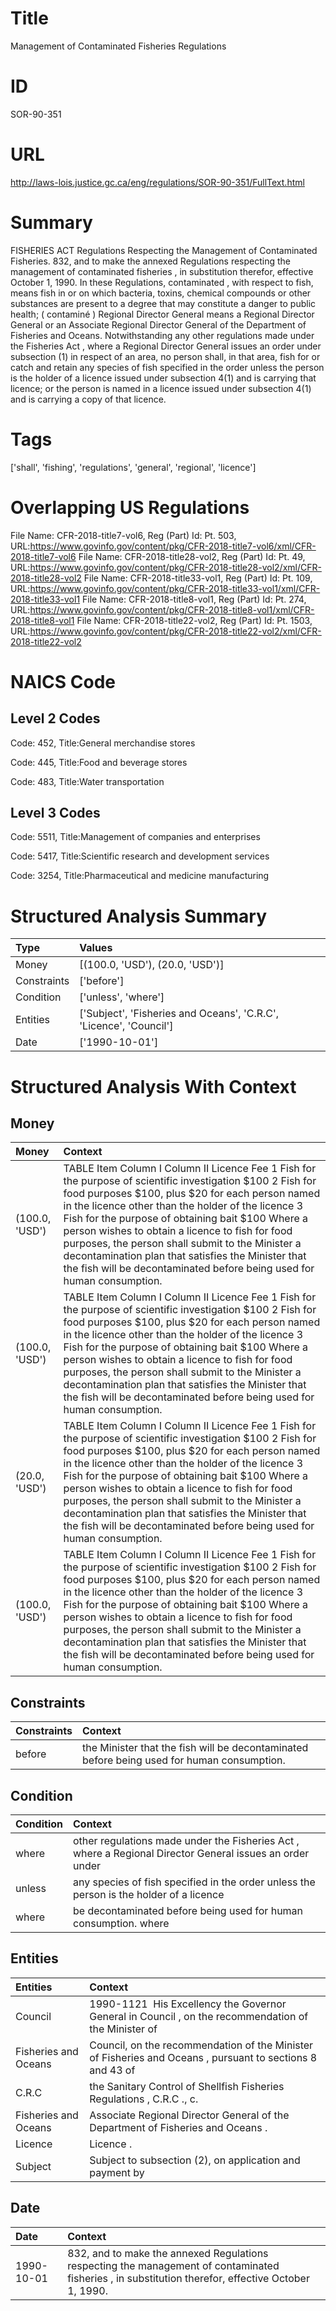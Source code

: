# Title
Management of Contaminated Fisheries Regulations


# ID
SOR-90-351

# URL
http://laws-lois.justice.gc.ca/eng/regulations/SOR-90-351/FullText.html


# Summary
FISHERIES ACT Regulations Respecting the Management of Contaminated Fisheries.
832, and to make the annexed  Regulations respecting the management of contaminated fisheries , in substitution therefor, effective October 1, 1990.
In these Regulations, contaminated , with respect to fish, means fish in or on which bacteria, toxins, chemical compounds or other substances are present to a degree that may constitute a danger to public health; ( contaminé ) Regional Director General  means a Regional Director General or an Associate Regional Director General of the Department of Fisheries and Oceans.
Notwithstanding any other regulations made under the  Fisheries Act , where a Regional Director General issues an order under subsection (1) in respect of an area, no person shall, in that area, fish for or catch and retain any species of fish specified in the order unless the person is the holder of a licence issued under subsection 4(1) and is carrying that licence; or the person is named in a licence issued under subsection 4(1) and is carrying a copy of that licence.


# Tags
['shall', 'fishing', 'regulations', 'general', 'regional', 'licence']


# Overlapping US Regulations
File Name: CFR-2018-title7-vol6, Reg (Part) Id: Pt. 503, URL:https://www.govinfo.gov/content/pkg/CFR-2018-title7-vol6/xml/CFR-2018-title7-vol6
File Name: CFR-2018-title28-vol2, Reg (Part) Id: Pt. 49, URL:https://www.govinfo.gov/content/pkg/CFR-2018-title28-vol2/xml/CFR-2018-title28-vol2
File Name: CFR-2018-title33-vol1, Reg (Part) Id: Pt. 109, URL:https://www.govinfo.gov/content/pkg/CFR-2018-title33-vol1/xml/CFR-2018-title33-vol1
File Name: CFR-2018-title8-vol1, Reg (Part) Id: Pt. 274, URL:https://www.govinfo.gov/content/pkg/CFR-2018-title8-vol1/xml/CFR-2018-title8-vol1
File Name: CFR-2018-title22-vol2, Reg (Part) Id: Pt. 1503, URL:https://www.govinfo.gov/content/pkg/CFR-2018-title22-vol2/xml/CFR-2018-title22-vol2



# NAICS Code
## Level 2 Codes
Code: 452, Title:General merchandise stores

Code: 445, Title:Food and beverage stores

Code: 483, Title:Water transportation




## Level 3 Codes
Code: 5511, Title:Management of companies and enterprises

Code: 5417, Title:Scientific research and development services

Code: 3254, Title:Pharmaceutical and medicine manufacturing







# Structured Analysis Summary
| Type        | Values                                                             |
|:------------|:-------------------------------------------------------------------|
| Money       | [(100.0, 'USD'), (20.0, 'USD')]                                    |
| Constraints | ['before']                                                         |
| Condition   | ['unless', 'where']                                                |
| Entities    | ['Subject', 'Fisheries and Oceans', 'C.R.C', 'Licence', 'Council'] |
| Date        | ['1990-10-01']                                                     |


# Structured Analysis With Context
 


## Money
| Money          | Context                                                                                                                                                                                                                                                                                                                                                                                                                                                                                                         |
|:---------------|:----------------------------------------------------------------------------------------------------------------------------------------------------------------------------------------------------------------------------------------------------------------------------------------------------------------------------------------------------------------------------------------------------------------------------------------------------------------------------------------------------------------|
| (100.0, 'USD') | TABLE Item Column I Column II Licence Fee 1 Fish for the purpose of scientific investigation $100 2 Fish for food purposes $100, plus $20 for each person named in the licence other than the holder of the licence 3 Fish for the purpose of obtaining bait $100 Where a person wishes to obtain a licence to fish for food purposes, the person shall submit to the Minister a decontamination plan that satisfies the Minister that the fish will be decontaminated before being used for human consumption. |
| (100.0, 'USD') | TABLE Item Column I Column II Licence Fee 1 Fish for the purpose of scientific investigation $100 2 Fish for food purposes $100, plus $20 for each person named in the licence other than the holder of the licence 3 Fish for the purpose of obtaining bait $100 Where a person wishes to obtain a licence to fish for food purposes, the person shall submit to the Minister a decontamination plan that satisfies the Minister that the fish will be decontaminated before being used for human consumption. |
| (20.0, 'USD')  | TABLE Item Column I Column II Licence Fee 1 Fish for the purpose of scientific investigation $100 2 Fish for food purposes $100, plus $20 for each person named in the licence other than the holder of the licence 3 Fish for the purpose of obtaining bait $100 Where a person wishes to obtain a licence to fish for food purposes, the person shall submit to the Minister a decontamination plan that satisfies the Minister that the fish will be decontaminated before being used for human consumption. |
| (100.0, 'USD') | TABLE Item Column I Column II Licence Fee 1 Fish for the purpose of scientific investigation $100 2 Fish for food purposes $100, plus $20 for each person named in the licence other than the holder of the licence 3 Fish for the purpose of obtaining bait $100 Where a person wishes to obtain a licence to fish for food purposes, the person shall submit to the Minister a decontamination plan that satisfies the Minister that the fish will be decontaminated before being used for human consumption. |


## Constraints
| Constraints   | Context                                                                                     |
|:--------------|:--------------------------------------------------------------------------------------------|
| before        | the Minister that the fish will be decontaminated before  being used for human consumption. |


## Condition
| Condition   | Context                                                                                                  |
|:------------|:---------------------------------------------------------------------------------------------------------|
| where       | other regulations made under the Fisheries Act , where a Regional Director General issues an order under |
| unless      | any species of fish specified in the order unless the person is the holder of a licence                  |
| where       | be decontaminated before being used for human consumption. where                                         |


## Entities
| Entities             | Context                                                                                                   |
|:---------------------|:----------------------------------------------------------------------------------------------------------|
| Council              | 1990-1121  His Excellency the Governor General in  Council , on the recommendation of the Minister of     |
| Fisheries and Oceans | Council, on the recommendation of the Minister of Fisheries and Oceans , pursuant to sections 8 and 43 of |
| C.R.C                | the Sanitary Control of Shellfish Fisheries Regulations , C.R.C ., c.                                     |
| Fisheries and Oceans | Associate Regional Director General of the Department of Fisheries and Oceans .                           |
| Licence              | Licence .                                                                                                 |
| Subject              | Subject to subsection (2), on application and payment by                                                  |


## Date
| Date       | Context                                                                                                                                              |
|:-----------|:-----------------------------------------------------------------------------------------------------------------------------------------------------|
| 1990-10-01 | 832, and to make the annexed  Regulations respecting the management of contaminated fisheries , in substitution therefor, effective October 1, 1990. |


